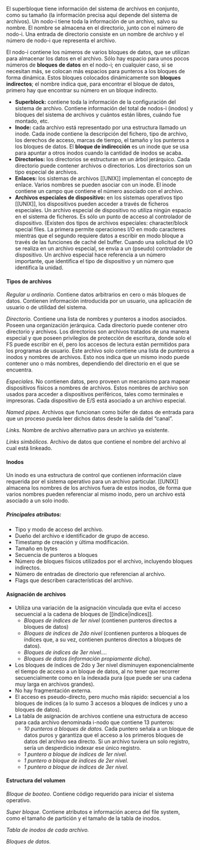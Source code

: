 El superbloque tiene información del sistema de archivos en conjunto, como su tamaño (la información precisa aquí depende del sistema de archivos). Un nodo-i tiene toda la información de un archivo, salvo su nombre. El nombre se almacena en el directorio, junto con el número de nodo-i. Una entrada de directorio consiste en un nombre de archivo y el número de nodo-i que representa el archivo.

El nodo-i contiene los números de varios bloques de datos, que se utilizan para almacenar los datos en el archivo. Sólo hay espacio para unos pocos números de **bloques de datos** en el nodo-i; en cualquier caso, si se necesitan más, se colocan más espacios para punteros a los bloques de forma dinámica. Estos bloques colocados dinámicamente son **bloques indirectos**; el nombre indica que, para encontrar el bloque de datos, primero hay que encontrar su número en un bloque indirecto.

- **Superblock:**  contiene toda la información de la configuración del sistema de archivo. Contiene información del total de nodos-i (inodos) y bloques del sistema de archivos y cuántos están libres, cuándo fue montado, etc.
- **Inode:** cada archivo está representado por una estructura llamado un inode. Cada inode contiene la descripción del fichero, tipo de archivo, los derechos de acceso, marcas de tiempo, el tamaño y los punteros a los bloques de datos. El **bloque de indirección** es un inode que se usa para apuntar a otros inodos cuando la cantidad de inodos se acaba.
- **Directorios:** los directorios se estructuran en un árbol jerárquico. Cada directorio puede contener archivos o directorios. Los directorios son un tipo especial de archivos.
- **Enlaces:** los sistemas de archivos [[UNIX]] implementan el concepto de enlace. Varios nombres se pueden asociar con un inode. El inode contiene un campo que contiene el número asociado con el archivo.
- **Archivos especiales de dispositivo:** en los sistemas operativos tipo [[UNIX]], los dispositivos pueden acceder a través de ficheros especiales. Un archivo especial de dispositivo no utiliza ningún espacio en el sistema de ficheros. Es sólo un punto de acceso al controlador de dispositivo. (Existen dos tipos de archivos especiales: character/block special files. La primera permite operaciones I/O en modo caracteres mientras que el segundo requiere datos a escribir en modo bloque a través de las funciones de caché del buffer. Cuando una solicitud de I/O se realiza en un archivo especial, se envía a un (pseudo) controlador de dispositivo. Un archivo especial hace referencia a un número importante, que identifica el tipo de dispositivo y un número que identifica la unidad.

#### Tipos de archivos
*Regular u ordinario.* Contiene datos arbitrarios en cero o más bloques de datos. Contienen información introducida por un usuario, una aplicación de usuario o de utilidad del sistema.

*Directorio.* Contiene una lista de nombres y punteros a inodos asociados. Poseen una organización jerárquica. Cada directorio puede contener otro directorio y archivos. Los directorios son archivos tratados de una manera especial y que poseen privilegios de protección de escritura, donde solo el FS puede escribir en él, pero los accesos de lectura están permitidos para los programas de usuario. Este archivo solo contiene una lista de punteros a inodos y nombres de archivos. Esto nos indica que un mismo inodo puede contener uno o más nombres, dependiendo del directorio en el que se encuentra.

*Especiales.* No contienen datos, pero proveen un mecanismo para mapear dispositivos físicos a nombres de archivos. Estos nombres de archivo son usados para acceder a dispositivos periféricos, tales como terminales e impresoras. Cada dispositivo de E/S está asociado a un archivo especial.

*Named pipes.* Archivos que funcionan como búfer de datos de entrada para que un proceso pueda leer dichos datos desde la salida del “canal”.

*Links.* Nombre de archivo alternativo para un archivo ya existente.

*Links simbólicos.* Archivo de datos que contiene el nombre del archivo al cual está linkeado.

#### Inodos
Un inodo es una estructura de control que contienen información clave requerida por el sistema operativo para un archivo particular. [[UNIX]] almacena los nombres de los archivos fuera de estos inodos, de forma que varios nombres pueden referenciar al mismo inodo, pero un archivo está asociado a un solo inodo.
##### *Principales atributos:*
- Tipo y modo de acceso del archivo.
- Dueño del archivo e identificador de grupo de acceso.
- Timestamp de creación y última modificación.
- Tamaño en bytes
- Secuencia de punteros a bloques
- Número de bloques físicos utilizados por el archivo, incluyendo bloques indirectos.
- Número de entradas de directorio que referencian al archivo.
- Flags que describen características del archivo.

#### Asignación de archivos
- Utiliza una variación de la asignación vinculada que evita el acceso secuencial a la cadena de bloques de [[índice|índices]].
  - *Bloques de índices de 1er nivel* (contienen punteros directos a bloques de datos)
  - *Bloques de índices de 2do nivel* (contienen punteros a bloques de índices que, a su vez, contienen punteros directos a bloques de datos).
  - *Bloques de índices de 3er nivel….*
  - *Bloques de datos (información propiamente dicha).*
- Los bloques de índices de 2do y 3er nivel disminuyen exponencialmente el tiempo de acceso a un bloque de datos, al no tener que recorrer secuencialmente como en la indexada pura (que puede ser una cadena muy larga en archivos grandes).
- No hay fragmentación externa.
- El acceso es pseudo-directo, pero mucho más rápido: secuencial a los bloques de índices (a lo sumo 3 accesos a bloques de índices y uno a bloques de datos).
- La tabla de asignación de archivos contiene una estructura de acceso para cada archivo denominada i-nodo que contiene 13 punteros:
  - *10 punteros a bloques de datos.* Cada puntero señala a un bloque de datos puros y garantiza que el acceso a los primeros bloques de datos del archivo sea directo. Si un archivo tuviera un solo registro, sería un desperdicio indexar ese único registro.
  - *1 puntero a bloque de índices de 1er nivel.*
  - *1 puntero a bloque de índices de 2er nivel.*
  - *1 puntero a bloque de índices de 3er nivel.*

#### Estructura del volumen
*Bloque de booteo.* Contiene código requerido para iniciar el sistema operativo.

*Super bloque.* Contiene atributos e información acerca del file system, como el tamaño de partición y el tamaño de la tabla de inodos.

*Tabla de inodos de cada archivo.*

*Bloques de datos.*